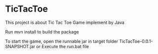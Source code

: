 # TicTacToe

This project is about Tic Tac Toe Game implement by Java

Run mvn install to build the package

To start the game, open the runnable jar in target folder TicTacToe-0.0.1-SNAPSHOT.jar or
Execute the run.bat file